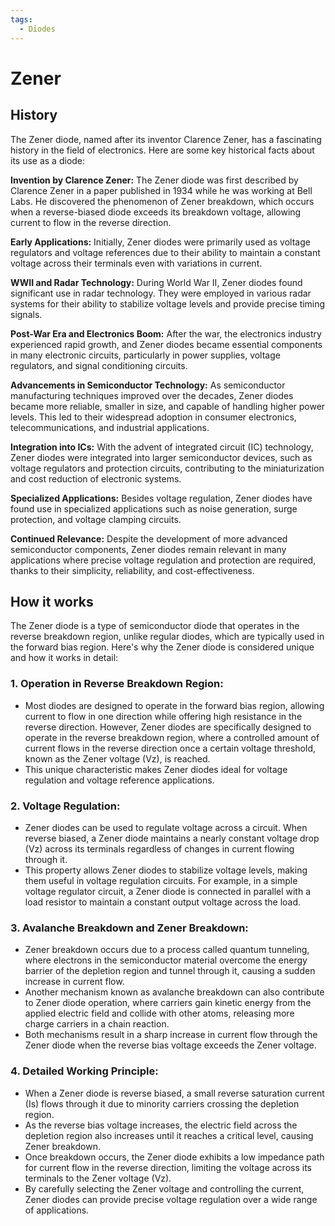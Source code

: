 ```yaml
---
tags:
  - Diodes
---
```


# Zener

## History

The Zener diode, named after its inventor Clarence Zener, has a fascinating history in the field of electronics. Here are some key historical facts about its use as a diode:

**Invention by Clarence Zener:** The Zener diode was first described by Clarence Zener in a paper published in 1934 while he was working at Bell Labs. He discovered the phenomenon of Zener breakdown, which occurs when a reverse-biased diode exceeds its breakdown voltage, allowing current to flow in the reverse direction.

**Early Applications:** Initially, Zener diodes were primarily used as voltage regulators and voltage references due to their ability to maintain a constant voltage across their terminals even with variations in current.

**WWII and Radar Technology:** During World War II, Zener diodes found significant use in radar technology. They were employed in various radar systems for their ability to stabilize voltage levels and provide precise timing signals.

**Post-War Era and Electronics Boom:** After the war, the electronics industry experienced rapid growth, and Zener diodes became essential components in many electronic circuits, particularly in power supplies, voltage regulators, and signal conditioning circuits.

**Advancements in Semiconductor Technology:** As semiconductor manufacturing techniques improved over the decades, Zener diodes became more reliable, smaller in size, and capable of handling higher power levels. This led to their widespread adoption in consumer electronics, telecommunications, and industrial applications.

**Integration into ICs:** With the advent of integrated circuit (IC) technology, Zener diodes were integrated into larger semiconductor devices, such as voltage regulators and protection circuits, contributing to the miniaturization and cost reduction of electronic systems.

**Specialized Applications:** Besides voltage regulation, Zener diodes have found use in specialized applications such as noise generation, surge protection, and voltage clamping circuits.

**Continued Relevance:** Despite the development of more advanced semiconductor components, Zener diodes remain relevant in many applications where precise voltage regulation and protection are required, thanks to their simplicity, reliability, and cost-effectiveness.

## How it works

The Zener diode is a type of semiconductor diode that operates in the reverse breakdown region, unlike regular diodes, which are typically used in the forward bias region. Here's why the Zener diode is considered unique and how it works in detail:

### 1. Operation in Reverse Breakdown Region:
   - Most diodes are designed to operate in the forward bias region, allowing current to flow in one direction while offering high resistance in the reverse direction. However, Zener diodes are specifically designed to operate in the reverse breakdown region, where a controlled amount of current flows in the reverse direction once a certain voltage threshold, known as the Zener voltage (Vz), is reached.
   - This unique characteristic makes Zener diodes ideal for voltage regulation and voltage reference applications.

### 2. Voltage Regulation:
   - Zener diodes can be used to regulate voltage across a circuit. When reverse biased, a Zener diode maintains a nearly constant voltage drop (Vz) across its terminals regardless of changes in current flowing through it.
   - This property allows Zener diodes to stabilize voltage levels, making them useful in voltage regulation circuits. For example, in a simple voltage regulator circuit, a Zener diode is connected in parallel with a load resistor to maintain a constant output voltage across the load.

### 3. Avalanche Breakdown and Zener Breakdown:
   - Zener breakdown occurs due to a process called quantum tunneling, where electrons in the semiconductor material overcome the energy barrier of the depletion region and tunnel through it, causing a sudden increase in current flow.
   - Another mechanism known as avalanche breakdown can also contribute to Zener diode operation, where carriers gain kinetic energy from the applied electric field and collide with other atoms, releasing more charge carriers in a chain reaction.
   - Both mechanisms result in a sharp increase in current flow through the Zener diode when the reverse bias voltage exceeds the Zener voltage.

### 4. Detailed Working Principle:
   - When a Zener diode is reverse biased, a small reverse saturation current (Is) flows through it due to minority carriers crossing the depletion region.
   - As the reverse bias voltage increases, the electric field across the depletion region also increases until it reaches a critical level, causing Zener breakdown.
   - Once breakdown occurs, the Zener diode exhibits a low impedance path for current flow in the reverse direction, limiting the voltage across its terminals to the Zener voltage (Vz).
   - By carefully selecting the Zener voltage and controlling the current, Zener diodes can provide precise voltage regulation over a wide range of applications.
